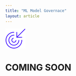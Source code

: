 ```yaml
---
title: "ML Model Governace"
layout: article
---
```

<img class="article__icon" src="/assets/icons/Icon__Principles.svg" alt="Icon">

# COMING SOON